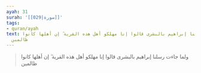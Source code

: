```yaml
---
ayah: 31
surah: '[[029|سورة]]'
tags:
- quran/ayah
text: ولما جاءت رسلنا إبراهيم بالبشرى قالوا إنا مهلكو أهل هذه القرية ۖ إن أهلها كانوا
  ظالمين
---
```

> ولما جاءت رسلنا إبراهيم بالبشرى قالوا إنا مهلكو أهل هذه القرية ۖ إن أهلها كانوا ظالمين
